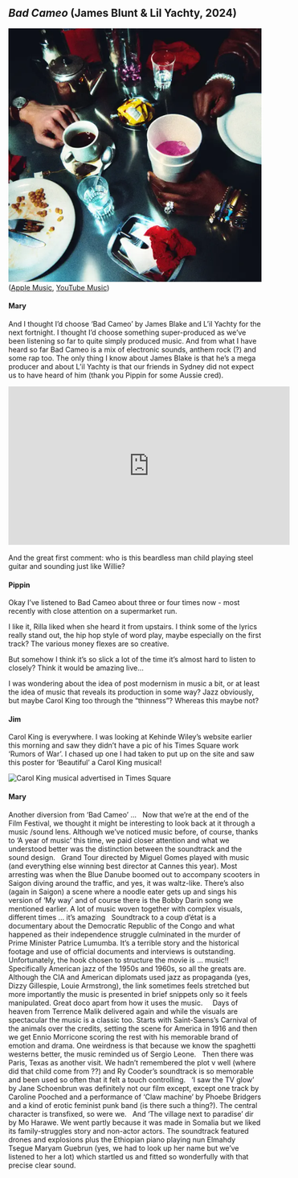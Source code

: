 ## *Bad Cameo* (James Blunt & Lil Yachty, 2024)

![Fly or die album cover](../assets/covers/bad-cameo.png)  
([Apple Music](https://music.apple.com/ca/album/bad-cameo/1751980321), [YouTube Music](https://music.youtube.com/playlist?list=OLAK5uy_kSSRux00S_9ZQIUzlYht29cMvHK5WCtUk))

#### Mary

And I thought I’d choose ‘Bad Cameo’ by James Blake and L’il Yachty for the next fortnight. I thought I’d choose something super-produced as we’ve been listening so far to quite simply produced music. And from what I have heard so far Bad Cameo is a mix of electronic sounds, anthem rock (?) and some rap too. The only thing I know about James Blake is that he’s a mega producer and about L’il Yachty is that our friends in Sydney did not expect us to have heard of him (thank you Pippin for some Aussie cred).

<iframe width="560" height="315" src="https://www.youtube.com/embed/jPHhmABR0ew?si=5b55LQq1QZ0U7vWA" title="YouTube video player" frameborder="0" allow="accelerometer; autoplay; clipboard-write; encrypted-media; gyroscope; picture-in-picture; web-share" referrerpolicy="strict-origin-when-cross-origin" allowfullscreen></iframe>

And the great first comment: who is this beardless man child playing steel guitar and sounding just like Willie?

#### Pippin

Okay I’ve listened to Bad Cameo about three or four times now - most recently with close attention on a supermarket run.

I like it, Rilla liked when she heard it from upstairs. I think some of the lyrics really stand out, the hip hop style of word play, maybe especially on the first track? The various money flexes are so creative.

But somehow I think it’s so slick a lot of the time it’s almost hard to listen to closely? Think it would be amazing live…

I was wondering about the idea of post modernism in music a bit, or at least the idea of music that reveals its production in some way? Jazz obviously, but maybe Carol King too through the “thinness”? Whereas this maybe not?

#### Jim

Carol King is everywhere. I was looking at Kehinde Wiley’s website earlier this morning and saw they didn’t have a pic of his Times Square work ‘Rumors of War’. I chased up one I had taken to put up on the site and saw this poster for ‘Beautiful’ a Carol King musical! 

![Carol King musical advertised in Times Square](../assets/images/carol-king-musical.png)

#### Mary

Another diversion from ‘Bad Cameo’ …  
Now that we’re at the end of the Film Festival, we thought it might be interesting to look back at it through a music /sound lens. Although we’ve noticed music before, of course, thanks to ‘A year of music’ this time, we paid closer attention and what we understood better was the distinction between the soundtrack and the sound design.
 
Grand Tour directed by Miguel Gomes played with music (and everything else winning best director at Cannes this year). Most arresting was when the Blue Danube boomed out to accompany scooters in Saigon diving around the traffic, and yes, it was waltz-like. There’s also (again in Saigon) a scene where a noodle eater gets up and sings his version of ‘My way’ and of course there is the Bobby Darin song we mentioned earlier. A lot of music woven together with complex visuals, different times … it’s amazing
 
Soundtrack to a coup d’état is a documentary about the Democratic Republic of the Congo and what happened as their independence struggle culminated in the murder of Prime Minister Patrice Lumumba. It’s a terrible story and the historical footage and use of official documents and interviews is outstanding. Unfortunately, the hook chosen to structure the movie is … music!! Specifically American jazz of the 1950s and 1960s, so all the greats are. Although the CIA and American diplomats used jazz as propaganda (yes, Dizzy Gillespie, Louie Armstrong), the link sometimes feels stretched but more importantly the music is presented in brief snippets only so it feels manipulated. Great doco apart from how it uses the music.  
 
Days of heaven from Terrence Malik delivered again and while the visuals are spectacular the music is a classic too. Starts with Saint-Saens’s Carnival of the animals over the credits, setting the scene for America in 1916 and then we get Ennio Morricone scoring the rest with his memorable brand of emotion and drama. One weirdness is that because we know the spaghetti westerns better, the music reminded us of Sergio Leone.
 
Then there was Paris, Texas as another visit. We hadn’t remembered the plot v well (where did that child come from ??) and Ry Cooder’s soundtrack is so memorable and been used so often that it felt a touch controlling.
 
‘I saw the TV glow’ by Jane Schoenbrun was definitely not our film except, except one track by Caroline Pooched and a performance of ‘Claw machine’ by Phoebe Bridgers and a kind of erotic feminist punk band (is there such a thing?). The central character is transfixed, so were we.
 
And ‘The village next to paradise’ dir by Mo Harawe. We went partly because it was made in Somalia but we liked its family-struggles story and non-actor actors. The soundtrack featured drones and explosions plus the Ethiopian piano playing nun Elmahdy Tsegue Maryam Guebrun (yes, we had to look up her name but we’ve listened to her a lot) which startled us and fitted so wonderfully with that precise clear sound.

